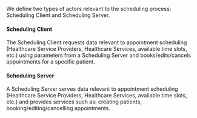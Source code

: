 We define two types of actors relevant to the scheduling process: Scheduling Client and Scheduling Server.

#### Scheduling Client
The Scheduling Client requests data relevant to appointment scheduling (Healthcare Service Providers, Healthcare Services, available time slots, etc.) using parameters from a Scheduling Server and books/edits/cancels appointments for a specific patient.

#### Scheduling Server
A Scheduling Server serves data relevant to appointment scheduling (Healthcare Service Providers, Healthcare Services, available time slots, etc.) and provides services such as: creating patients, booking/editing/cancelling appointments.